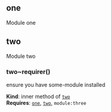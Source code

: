 <a name="module_one"></a>
## one
Module one

<a name="module_two"></a>
## two
Module two

<a name="module_two..requirer"></a>
### two~requirer()
ensure you have some-module installed

**Kind**: inner method of <code>[two](#module_two)</code>  
**Requires**: <code>[one](#module_one)</code>, <code>[two](#module_two)</code>, <code>module:three</code>  
